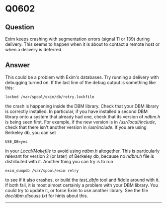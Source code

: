 Q0602
=====

Question
--------

Exim keeps crashing with segmentation errors (signal 11 or 139) during
delivery. This seems to happen when it is about to contact a remote host
or when a delivery is deferred.

Answer
------

This could be a problem with Exim's databases. Try running a delivery
with debugging turned on. If the last line of the debug output is
something like this:

    locked /var/spool/exim/db/retry.lockfile

the crash is happening inside the DBM library. Check that your DBM
library is correctly installed. In particular, if you have installed a
second DBM library onto a system that already had one, check that its
version of *ndbm.h* is being seen first. For example, if the new version
is in */usr/local/include*, check that there isn't another version in
*/usr/include*. If you are using Berkeley db, you can set

    USE_DB=yes

in your *Local/Makefile* to avoid using *ndbm.h* altogether. This is
particularly relevant for version 2 (or later) of Berkeley db, because
no *ndbm.h* file is distributed with it. Another thing you can try is to
run

    exim_dumpdb /var/spool/exim retry

to see if it also crashes, or build the *test\_dbfn* tool and fiddle
around with it. If both fail, it is most almost certainly a problem with
your DBM library. You could try to update it, or force Exim to use
another library. See the file *doc/dbm.discuss.txt* for hints about
this.

* * * * *
